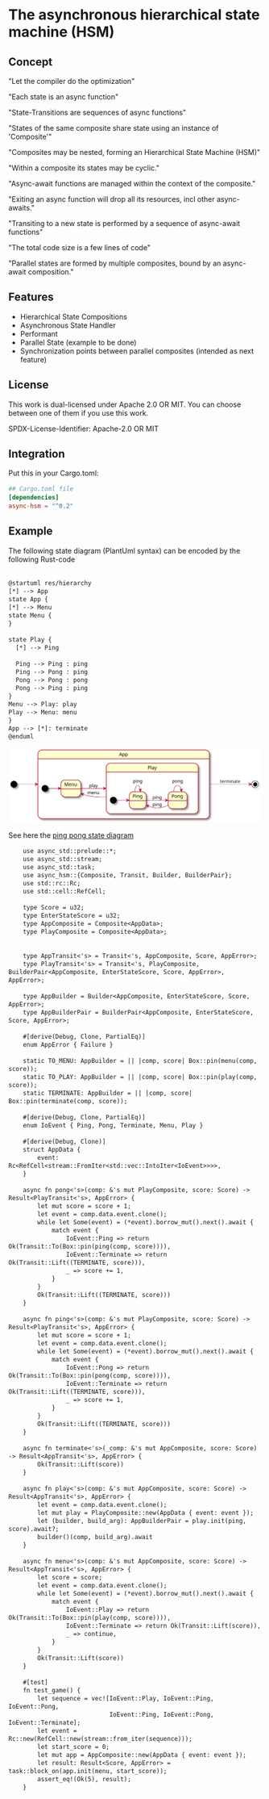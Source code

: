 # The asynchronous hierarchical state machine (HSM)

## Concept
"Let the compiler do the optimization"

"Each state is an async function"

"State-Transitions are sequences of async functions"

"States of the same composite share state using an instance of 'Composite<Data>'"

"Composites may be nested, forming an Hierarchical State Machine (HSM)"

"Within a composite its states may be cyclic."

"Async-await functions are managed within the context of the composite."

"Exiting an async function will drop all its resources, incl other async-awaits."

"Transiting to a new state is performed by a sequence of async-await functions"

"The total code size is a few lines of code"

"Parallel states are formed by multiple composites, bound by an async-await composition."
 
## Features
* Hierarchical State Compositions
* Asynchronous State Handler
* Performant
* Parallel State (example to be done)
* Synchronization points between parallel composites (intended as next feature)

## License

This work is dual-licensed under Apache 2.0 OR MIT.
You can choose between one of them if you use this work.

 SPDX-License-Identifier: Apache-2.0 OR MIT
## Integration

Put this in your Cargo.toml:
```toml
## Cargo.toml file
[dependencies]
async-hsm = "^0.2"
```

## Example
The following state diagram (PlantUml syntax) can be encoded by the following Rust-code 
```puml 

@startuml res/hierarchy
[*] --> App
state App {
[*] --> Menu
state Menu {
}

state Play {
  [*] --> Ping

  Ping --> Ping : ping
  Ping --> Pong : ping
  Pong --> Pong : pong
  Pong --> Ping : ping
}
Menu --> Play: play
Play --> Menu: menu
}
App --> [*]: terminate
@enduml
```
![](res/hierarchy.svg)

See here the [ping pong state diagram](https://raw.githubusercontent.com/frehberg/async-hsm/main/res/hierarchy.svg)

```edition2018
    use async_std::prelude::*;
    use async_std::stream;
    use async_std::task;
    use async_hsm::{Composite, Transit, Builder, BuilderPair};
    use std::rc::Rc;
    use std::cell::RefCell;

    type Score = u32;
    type EnterStateScore = u32;
    type AppComposite = Composite<AppData>;
    type PlayComposite = Composite<AppData>;


    type AppTransit<'s> = Transit<'s, AppComposite, Score, AppError>;
    type PlayTransit<'s> = Transit<'s, PlayComposite, BuilderPair<AppComposite, EnterStateScore, Score, AppError>, AppError>;

    type AppBuilder = Builder<AppComposite, EnterStateScore, Score, AppError>;
    type AppBuilderPair = BuilderPair<AppComposite, EnterStateScore, Score, AppError>;

    #[derive(Debug, Clone, PartialEq)]
    enum AppError { Failure }

    static TO_MENU: AppBuilder = || |comp, score| Box::pin(menu(comp, score));
    static TO_PLAY: AppBuilder = || |comp, score| Box::pin(play(comp, score));
    static TERMINATE: AppBuilder = || |comp, score| Box::pin(terminate(comp, score));

    #[derive(Debug, Clone, PartialEq)]
    enum IoEvent { Ping, Pong, Terminate, Menu, Play }

    #[derive(Debug, Clone)]
    struct AppData {
        event: Rc<RefCell<stream::FromIter<std::vec::IntoIter<IoEvent>>>>,
    }

    async fn pong<'s>(comp: &'s mut PlayComposite, score: Score) -> Result<PlayTransit<'s>, AppError> {
        let mut score = score + 1;
        let event = comp.data.event.clone();
        while let Some(event) = (*event).borrow_mut().next().await {
            match event {
                IoEvent::Ping => return Ok(Transit::To(Box::pin(ping(comp, score)))),
                IoEvent::Terminate => return Ok(Transit::Lift((TERMINATE, score))),
                _ => score += 1,
            }
        }
        Ok(Transit::Lift((TERMINATE, score)))
    }

    async fn ping<'s>(comp: &'s mut PlayComposite, score: Score) -> Result<PlayTransit<'s>, AppError> {
        let mut score = score + 1;
        let event = comp.data.event.clone();
        while let Some(event) = (*event).borrow_mut().next().await {
            match event {
                IoEvent::Pong => return Ok(Transit::To(Box::pin(pong(comp, score)))),
                IoEvent::Terminate => return Ok(Transit::Lift((TERMINATE, score))),
                _ => score += 1,
            }
        }
        Ok(Transit::Lift((TERMINATE, score)))
    }

    async fn terminate<'s>(_comp: &'s mut AppComposite, score: Score) -> Result<AppTransit<'s>, AppError> {
        Ok(Transit::Lift(score))
    }

    async fn play<'s>(comp: &'s mut AppComposite, score: Score) -> Result<AppTransit<'s>, AppError> {
        let event = comp.data.event.clone();
        let mut play = PlayComposite::new(AppData { event: event });
        let (builder, build_arg): AppBuilderPair = play.init(ping, score).await?;
        builder()(comp, build_arg).await
    }

    async fn menu<'s>(comp: &'s mut AppComposite, score: Score) -> Result<AppTransit<'s>, AppError> {
        let score = score;
        let event = comp.data.event.clone();
        while let Some(event) = (*event).borrow_mut().next().await {
            match event {
                IoEvent::Play => return Ok(Transit::To(Box::pin(play(comp, score)))),
                IoEvent::Terminate => return Ok(Transit::Lift(score)),
                _ => continue,
            }
        }
        Ok(Transit::Lift(score))
    }

    #[test]
    fn test_game() {
        let sequence = vec![IoEvent::Play, IoEvent::Ping, IoEvent::Pong,
                            IoEvent::Ping, IoEvent::Pong, IoEvent::Terminate];
        let event = Rc::new(RefCell::new(stream::from_iter(sequence)));
        let start_score = 0;
        let mut app = AppComposite::new(AppData { event: event });
        let result: Result<Score, AppError> = task::block_on(app.init(menu, start_score));
        assert_eq!(Ok(5), result);
    }
```